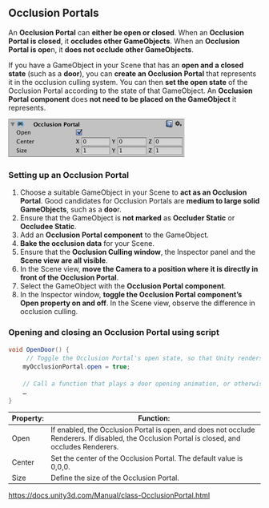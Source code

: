 ## Occlusion Portals
An **Occlusion Portal** can **either be open or closed**. When an **Occlusion Portal is closed**, it **occludes other GameObjects**. When an **Occlusion Portal is ope**n, it **does not occlude other GameObjects**.

If you have a GameObject in your Scene that has an **open and a closed state** (such as a **door**), you can **create an Occlusion Portal** that represents it in the occlusion culling
 system. You can then **set the open state** of the Occlusion Portal according to the state of that GameObject. An **Occlusion Portal component** does **not need to be placed on the GameObject** it represents.

![](./OcclusionPortal.png)

### Setting up an Occlusion Portal
1. Choose a suitable GameObject in your Scene to **act as an Occlusion Portal**. Good candidates for Occlusion Portals are **medium to large solid GameObjects**, such as a **doo**r.
2. Ensure that the GameObject is **not marked** as **Occluder Static** or **Occludee Static**.
3. Add an **Occlusion Portal component** to the GameObject.
4. **Bake the occlusion data** for your Scene. 
5. Ensure that the **Occlusion Culling window**, the Inspector panel and the **Scene view are all visible**.
6. In the Scene view, **move the Camera to a position where it is directly in front of the Occlusion Portal**.
7. Select the GameObject with the **Occlusion Portal component**.
8. In the Inspector window, **toggle the Occlusion Portal component’s Open property on and off**. In the Scene view, observe the difference in occlusion culling.

### Opening and closing an Occlusion Portal using script
```cs
void OpenDoor() {
     // Toggle the Occlusion Portal's open state, so that Unity renders the GameObjects behind it
    myOcclusionPortal.open = true;
    
    // Call a function that plays a door opening animation, or otherwise hides the GameObject
    …
}
```
| Property: | Function: |
| --- | --- |
| Open | If enabled, the Occlusion Portal is open, and does not occlude Renderers. If disabled, the Occlusion Portal is closed, and occludes Renderers. |
| Center | Set the center of the Occlusion Portal. The default value is 0,0,0. |
| Size | Define the size of the Occlusion Portal. |


https://docs.unity3d.com/Manual/class-OcclusionPortal.html
